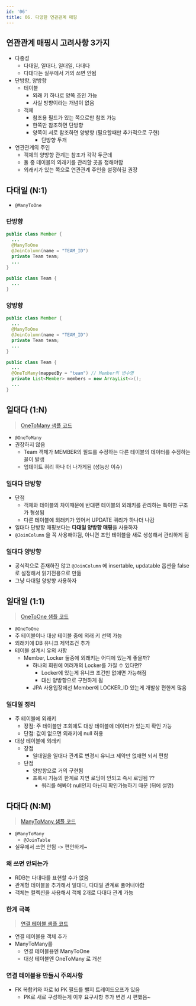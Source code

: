 ```yaml
---
id: '06'
title: 06. 다양한 연관관계 매핑
---
```


## 연관관계 매핑시 고려사항 3가지

- 다중성
  - 다대일, 일대다, 일대일, 다대다
  - 다대다는 실무에서 거의 쓰면 안됨
- 단방향, 양방향
  - 테이블
    - 외래 키 하나로 양쪽 조인 가능
    - 사실 방향이라는 개념이 없음
  - 객체
    - 참조용 필드가 있는 쪽으로만 참조 가능
    - 한쪽만 참조하면 단방향
    - 양쪽이 서로 참조하면 양방향 (필요할때만 추가적으로 구현)
      - 단방향 두개
- 연관관계의 주인
  - 객체의 양방향 관계는 참조가 각각 두군데
  - 둘 중 테이블의 외래키를 관리할 곳을 정해야함
  - 외래키가 있는 쪽으로 연관관계 주인을 설정하길 권장

## 다대일 (N:1)

- `@ManyToOne`

### 단방향

```java
public class Member {
  ...
  @ManyToOne
  @JoinColumn(name = "TEAM_ID")
  private Team team;
  ...
}

public class Team {
  ...
}
```

### 양방향

```java
public class Member {
  ...
  @ManyToOne
  @JoinColumn(name = "TEAM_ID")
  private Team team;
  ...
}

public class Team {
  ...
  @OneToMany(mappedBy = "team") // Member의 변수명
  private List<Member> members = new ArrayList<>();
  ...
}
```

## 일대다 (1:N)

> [OneToMany 샘플 코드](https://github.com/DaehunGwak/study-spring/blob/main/jpa/ex1-hello-jpa/src/main/java/daehun/jpa/hello/mapping/basic/domain/onetomany)

- `@OneToMany`
- 권장하지 않음
  - Team 객체가 MEMBER의 필드를 수정하는 다른 테이블의 데이터를 수정하는 꼴이 발생
  - 업데이트 쿼리 하나 더 나가게됨 (성능상 이슈)

### 일대다 단방향

- 단점
  - 객체와 테이블의 차이때문에 반대편 테이블의 외래키를 관리하는 특이한 구조가 형성됨
  - 다른 테이블에 외래키가 있어서 UPDATE 쿼리가 하나더 나감
- 일대다 단방향 매핑보다는 **다대일 양방향 매핑**을 사용하자
- `@JoinColumn` 을 꼭 사용해야됨, 아니면 조인 테이블을 새로 생성해서 관리하게 됨

### 일대다 양방향

- 공식적으로 존재하진 않고 `@JoinColumn` 에 insertable, updatable 옵션을 false로 설정해서 읽기전용으로 만듦
- 그냥 다대일 양방향 사용하자

## 일대일 (1:1)

> [OneToOne 샘플 코드](https://github.com/DaehunGwak/study-spring/blob/main/jpa/ex1-hello-jpa/src/main/java/daehun/jpa/hello/mapping/basic/domain/onetoone)

- `@OneToOne`
- 주 테이블이나 대상 테이블 중에 외래 키 선택 가능
- 외래키에 DB 유니크 제약조건 추가
- 테이블 설계시 유의 사항
  - Member, Locker 둘중에 외래키는 어디에 있는게 좋을까?
    - 하나의 회원에 여러개의 Locker를 가질 수 있다면?
      - Locker에 있는게 유니크 조건만 없애면 가능해짐
      - 대신 양방향으로 구현하게 됨
    - JPA 사용입장에선 Member에 LOCKER_ID 있는게 개발상 편한게 많음

### 일대일 정리

- 주 테이블에 외래키
  - 장점: 주 테이블만 조회에도 대상 테이블에 데이터가 있는지 확인 가능
  - 단점: 값이 없으면 외래키에 null 허용
- 대상 테이블에 외래키
  - 장점
    - 일대일을 일대다 관계로 변경시 유니크 제약만 없애면 되서 편함
  - 단점
    - 양방향으로 거의 구현됨
    - 프록시 기능의 한계로 지연 로딩이 안되고 즉시 로딩됨 ??
      - 쿼리를 해봐야 null인지 아닌지 확인가능하기 때문 (뒤에 설명)

## 다대다 (N:M)

> [ManyToMany 샘플 코드](https://github.com/DaehunGwak/study-spring/blob/main/jpa/ex1-hello-jpa/src/main/java/daehun/jpa/hello/mapping/basic/domain/manytomany)

- `@ManyToMany`
  - `@JoinTable`
- 실무에서 쓰면 안됨 -> 편안하게~

### 왜 쓰면 안되는가

- RDB는 다대다를 표현할 수가 없음
- 관계형 테이블을 추가해서 일대다, 다대일 관계로 풀어내야함
- 객체는 컬렉션을 사용해서 객체 2개로 다대다 관계 가능

### 한계 극복

> [연결 테이블 샘플 코드](https://github.com/DaehunGwak/study-spring/blob/main/jpa/ex1-hello-jpa/src/main/java/daehun/jpa/hello/mapping/basic/domain/manytomany/refactor)

- 연결 테이블용 객체 추가
- ManyToMany를
  - 연결 테이블용엔 ManyToOne
  - 대상 테이블엔 OneToMany 로 개선

### 연결 테이블용 만들시 주의사항

- FK 복합키와 따로 Id PK 필드를 뺄지 트레이드오프가 있음
  - PK로 새로 구성하는게 이후 요구사항 추가 변경 시 편했음~

